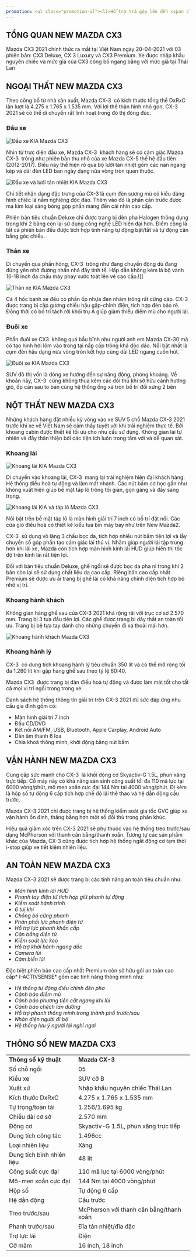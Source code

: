 ```yaml
---
promotion: <ul class="promotion-ul"><li>Hỗ trợ trả góp lên đến <span class="text-primary"><strong>80% giá trị xe</strong></span></li><li><span class="text-primary"><strong>Trả trước chỉ từ 126 triệu </strong></span>– nhận xe ngay!</li><li>Lãi suất ưu đãi chỉ <span class="text-primary"><strong>0.6%/ tháng</strong></span></li><li><span class="text-primary"><strong>Giảm giá tiền mặt lên đến 90 triệu</strong></span></li><li>Bảo hành chính hãng 5 năm (150,000km). <span class="text-tertiary"><strong>Xe nhập khẩu nguyên chiếc</strong></span></li><li><span class="text-primary"><strong>Tặng bộ phụ kiện cao cấp</strong></span></li><li>Hỗ trợ các trường hợp khó vay, nợ xấu… Thủ tục hồ sơ nhanh chóng.</li><li>Giá trên chưa bao gồm các chương trình khuyến mãi, liên hệ ngay để được các<span class="text-primary"><strong> ưu đãi lớn nhất</strong></span></li>  </ul>
---
```


## TỔNG QUAN NEW MAZDA CX3

Mazda CX3 2021 chính thức ra mắt tại Việt Nam ngày 20-04-2021 với 03 phiên bản: CX3 Deluxe, CX 3 Luxury và CX3 Premium. Xe được nhập khẩu nguyên chiếc và mức giá của CX3 công bố ngang bằng với mức giá tại Thái Lan

## NGOẠI THẤT NEW MAZDA CX3

Theo công bố từ nhà sản xuất, Mazda CX-3  có kích thước tổng thể DxRxC lần lượt là 4.275 x 1.765 x 1.535 mm. Với lợi thế thân hình nhỏ gọn, CX-3 2021 sẽ có thể di chuyển rất linh hoạt trong đô thị đông đúc.

### Đầu xe

<div class="post-img-wrapper">
<Image src="https://res.cloudinary.com/dfhheac8o/image/upload/v1693454164/Mazda/Mazda-post/Mazda-cx3-dau-xe_ikbhpq.jpg" alt="Đầu xe KIA Mazda CX3" fill={true} />
</div>

Nhìn từ trực diện đầu xe, Mazda CX-3  khách hàng sẽ có cảm giác Mazda CX-3  trông như phiên bản thu nhỏ của xe Mazda CX-5 thế hệ đầu tiên (2012-2017). Điều này thể hiện rõ qua bộ lưới tản nhiệt gồm các nan ngang kép và dải đèn LED ban ngày dạng nửa vòng tròn quen thuộc.

<div class="post-img-wrapper">
<Image src="https://res.cloudinary.com/dfhheac8o/image/upload/v1693454164/Mazda/Mazda-post/Mazda-cx3-truc-dien-dau-xe_ssxbu5.jpg" alt="Đầu xe và lưới tản nhiệt KIA Mazda CX3" fill={true} />
</div>

Chi tiết nhận dạng đặc trưng của CX-3 là cụm đèn sương mù có kiểu dáng hình chiếc lá nằm nghiêng độc đáo. Thêm vào đó là phần cản trước được mạ kim loại sáng bóng góp phần mang đến cái nhìn cao cấp.

Phiên bản tiêu chuẩn Deluxe chỉ được trang bị đèn pha Halogen thông dụng trong khi 2 bảng còn lại sử dụng công nghệ LED hiện đại hơn. Điểm cộng là tất cả phiên bản đều được tích hợp tính năng tự động bật/tắt và tự động cân bằng góc chiếu.

### Thân xe

Di chuyển qua phần hông, CX-3  trông như đang chuyển động dù đang đứng yên nhờ đường nhấn nhá đầy tinh tế. Hấp dẫn không kém là bộ vành 16-18 inch đa chấu mày phay xước toát lên vẻ cao cấp.![]

<div class="post-img-wrapper">
<Image src="https://res.cloudinary.com/dfhheac8o/image/upload/v1693454164/Mazda/Mazda-post/Mazda-cx3-than-xe_veytnx.jpg" alt="Thân xe KIA Mazda CX3" fill={true} />
</div>

Cả 4 hốc bánh xe đều có phần ốp nhựa đen nhám trông rất cứng cáp. CX-3  được trang bị cặp gương chiếu hậu gập-chỉnh điện, tích hợp đèn báo rẽ. Đồng thời có bố trí tách rời khỏi trụ A giúp giảm thiểu điểm mù cho người lái.

### Đuôi xe

Phần đuôi xe CX3  không quá bầu bĩnh như người anh em Mazda CX-30 mà có tạo hình hơi lõm vào trong tại nắp cốp trông khá độc đáo. Nổi bật nhất là cụm đèn hậu dạng nửa vòng tròn kết hợp cùng dải LED ngang cuốn hút.

<div class="post-img-wrapper">
<Image src="https://res.cloudinary.com/dfhheac8o/image/upload/v1693454164/Mazda/Mazda-post/Mazda-cx3-duoi-xe_marl2t.jpg" alt="Đuôi xe KIA Mazda CX3" fill={true} />
</div>

SUV đô thị vốn là dòng xe hướng đến sự năng động, phóng khoáng. Về khoản này, CX-3  cũng không thua kém các đối thủ khi sở hữu cánh hướng gió, ốp cản sau to bản cùng hệ thống ống xả tròn bố trí đối xứng 2 bên

## NỘT THẤT NEW MAZDA CX3

Những khách hàng đặt nhiều kỳ vòng vào xe SUV 5 chỗ Mazda CX-3 2021 trước khi xe về Việt Nam sẽ cảm thấy tuyệt vời khi trải nghiệm thực tế. Bởi khoang cabin được thiết kế tối ưu cho nhu cầu sử dụng. Không gian lái tự nhiên và đầy thân thiện bởi các tiện ích luôn trong tầm với và dễ quan sát.

### Khoang lái

<div class="post-img-wrapper">
<Image src="https://res.cloudinary.com/dfhheac8o/image/upload/v1693454163/Mazda/Mazda-post/Mazda-cx3-khoang-lai_st7qrw.jpg" alt="Khoang lái KIA Mazda CX3" fill={true} />
</div>

Di chuyển vào khoang lái, CX-3  mang lại trải nghiệm hiện đại khách hàng. Hệ thống điều hoà tự động và làm mát nhanh. Các nút bấm cơ học gần như không xuất hiện giúp bề mặt táp lô trông tối giản, gọn gàng và đầy sang trọng.

<div class="post-img-wrapper">
<Image src="https://res.cloudinary.com/dfhheac8o/image/upload/v1693454164/Mazda/Mazda-post/Mazda-cx3-cabin-khoang-lai_kwg3oo.jpg" alt="Khoang lái KIA và táp lô Mazda CX3" fill={true} />
</div>

Nổi bật trên bề mặt táp lô là màn hình giải trí 7 inch có bố trí đặt nổi. Các cửa gió điều hoà có thiết kế kiểu tua bin máy bay như trên New Mazda2.

CX-3  sử dụng vô lăng 3 chấu bọc da, tích hợp nhiều nút bấm tiện lợi và lẫy chuyển số góp phần tạo cảm giác lái thú vị. Nhằm giúp người lái tập trung hơn khi lái xe, Mazda còn tích hợp màn hình kính lái HUD giúp hiển thị tốc độ trên kính lái rất tiện lợi.

Đối với bản tiêu chuẩn Deluxe, ghế ngồi sẽ được bọc da pha nỉ trong khi 2 bản còn lại sẽ sử dụng chất liệu da cao cấp. Riêng bản cao cấp nhất Premium sẽ được ưu ái trang bị ghế lái có khả năng chỉnh điện tích hợp bộ nhớ vị trí.

### Khoang hành khách

Không gian hàng ghế sau của CX-3 2021 khá rộng rãi với trục cơ sở 2.570 mm. Trang bị 3 tựa đầu tiện lợi. Các ghế được trang bị dây thắt an toàn tối ưu. Trang bị bệ tựa tay dành cho những chuyến đi xa thoải mái hơn.

<div class="post-img-wrapper">
<Image src="https://res.cloudinary.com/dfhheac8o/image/upload/v1693454163/Mazda/Mazda-post/Mazda-cx3-cabin-khoang-hanh-khach_jc7etj.jpg" alt="Khoang hành khách Mazda CX3" fill={true} />
</div>

### Khoang hành lý

CX-3  có dung tích khoang hành lý tiêu chuẩn 350 lít và có thể mở rộng tối đa 1.260 lít khi gập hàng ghế sau theo tỷ lệ 60:40.

Mazda CX3  được trang bị dàn điều hoà tự động và được làm mát tốt cho tất cả mọi vị trí ngồi trong trong xe.

Danh sách hệ thống thông tin giải trí trên CX-3 2021 đủ sức đáp ứng nhu cầu gia đình gồm có:

- Màn hình giải trí 7 inch
- Đầu CD/DVD
- Kết nối AM/FM, USB, Bluetooth, Apple Carplay, Android Auto
- Dàn âm thanh 6 loa
- Chìa khoá thông minh, khởi động bằng nút bấm

## VẬN HÀNH NEW MAZDA CX3

Cung cấp sức mạnh cho CX-3  là khối động cơ Skyactiv-G 1.5L, phun xăng trực tiếp. Cỗ máy này có khả năng sản sinh công suất tối đa 110 mã lực tại 6000 vòng/phút, mô men xoắn cực đại 144 Nm tại 4000 vòng/phút. Đi kèm là hộp số tự động 6 cấp tích hợp chế độ lái thể thao và hệ dẫn động cầu trước.

Mazda CX-3 2021 chỉ được trang bị hệ thống kiểm soát gia tốc GVC giúp xe vận hành ổn định, thăng bằng hơn một số đối thủ trong phân khúc.

Hiệu quả giảm xóc trên CX-3 2021 sẽ phụ thuộc vào hệ thống treo trước/sau dạng McPherson với thanh cân bằng/thanh xoắn. Tương tự các sản phẩm khác của Mazda, CX-3 cũng được tích hợp hệ thống ngắt động cơ tạm thời i-stop giúp xe tiết kiệm nhiên liệu.

## AN TOÀN NEW MAZDA CX3

Mazda CX-3 2021 sẽ được trang bị các tính năng an toàn tiêu chuẩn như:

- _Màn hình kính lái HUD_
- _Phanh tay điện tử tích hợp giữ phanh tự động_
- _Kiểm soát hành trình_
- _6 túi khí_
- _Chống bó cứng phanh_
- _Phân phối lực phanh điện tử_
- _Hỗ trợ lực phanh khẩn cấp_
- _Cân bằng điện tử_
- _Kiểm soát lực kéo_
- _Hỗ trợ khởi hành ngang dốc_
- _Camera lùi_
- _Cảm biến lùi_

Đặc biệt phiên bản cao cấp nhất Premium còn sở hữu gói an toàn cao cấp* I-ACTIVSENSE* gồm các tính năng thông minh như:

- _Hệ thống tự động điều chỉnh đèn pha_
- _Cảnh báo điểm mù_
- _Cảnh báo phương tiện cắt ngang khi lùi_
- _Cảnh báo chệch làn đường_
- _Hỗ trợ phanh thông minh trong thành phố trước/sau_
- _Nhận diện người đi bộ_
- _Hệ thống lưu ý người lái nghỉ ngơi_

## THÔNG SỐ NEW MAZDA CX3

<table>
<tbody>
<tr>
<td><b>Thông số kỹ thuật</b></td>
<td><b>Mazda CX-3</b></td>
</tr>
<tr>
<td>Số chỗ ngồi</td>
<td>05</td>
</tr>
<tr>
<td>Kiểu xe</td>
<td>SUV cỡ B</td>
</tr>
<tr>
<td>Xuất xứ</td>
<td>Nhập khẩu nguyên chiếc Thái Lan</td>
</tr>
<tr>
<td>Kích thước DxRxC</td>
<td>4.275 x 1.765 x 1.535 mm</td>
</tr>
<tr>
<td>Tự trọng/toàn tải</td>
<td>1.256/1.695 kg</td>
</tr>
<tr>
<td>Chiều dài cơ sở</td>
<td>2.570 mm</td>
</tr>
<tr>
<td>Động cơ</td>
<td>Skyactiv-G 1.5L, phun xăng trực tiếp</td>
</tr>
<tr>
<td>Dung tích công tác</td>
<td>1.496cc</td>
</tr>
<tr>
<td>Loại nhiên liệu</td>
<td>Xăng</td>
</tr>
<tr>
<td>Dung tích bình nhiên liệu</td>
<td>48 lít</td>
</tr>
<tr>
<td>Công suất cực đại</td>
<td>110 mã lực tại 6000 vòng/phút</td>
</tr>
<tr>
<td>Mô-men xoắn cực đại</td>
<td>144 Nm tại 4000 vòng/phút</td>
</tr>
<tr>
<td>Hộp số</td>
<td>Tự động 6 cấp</td>
</tr>
<tr>
<td>Hệ dẫn động</td>
<td>Cầu trước</td>
</tr>
<tr>
<td>Treo trước/sau</td>
<td>McPherson với thanh cân bằng/thanh xoắn</td>
</tr>
<tr>
<td>Phanh trước/sau</td>
<td>Đĩa tản nhiệt/đĩa đặc</td>
</tr>
<tr>
<td>Trợ lực lái</td>
<td>Điện</td>
</tr>
<tr>
<td>Cỡ mâm</td>
<td>16 inch, 18 inch</td>
</tr>
</tbody>
</table>
